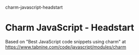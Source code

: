 charm-javascript-headstart
# Charm JavaScript - Headstart

Based on "Best JavaScript code snippets using charm" at https://www.tabnine.com/code/javascript/modules/charm
